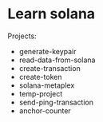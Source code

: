 # Learn solana

Projects:

* generate-keypair
* read-data-from-solana
* create-transaction
* create-token
* solana-metaplex
* temp-project
* send-ping-transaction
* anchor-counter